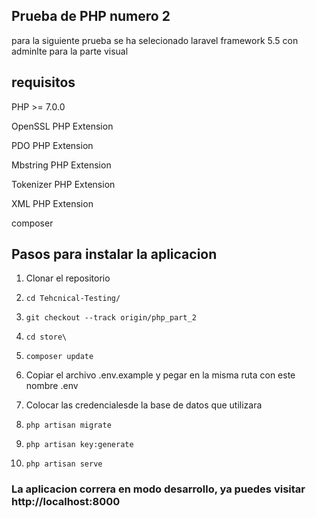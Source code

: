 ## Prueba de PHP numero 2

para la siguiente prueba se ha selecionado laravel framework 5.5 con adminlte para la parte visual

## requisitos

PHP >= 7.0.0

OpenSSL PHP Extension

PDO PHP Extension

Mbstring PHP Extension

Tokenizer PHP Extension

XML PHP Extension

composer

## Pasos para instalar la aplicacion

1. Clonar el repositorio

2. ``` cd Tehcnical-Testing/ ```

3. ``` git checkout --track origin/php_part_2 ```

4. ``` cd store\ ```

5. ``` composer update ```

6. Copiar el archivo .env.example y pegar en la misma ruta con este nombre .env

7. Colocar las credencialesde la base de datos que utilizara

8. ``` php artisan migrate ```

9. ``` php artisan key:generate ```

10. ``` php artisan serve ```

### La aplicacion correra en modo desarrollo, ya puedes visitar http://localhost:8000

